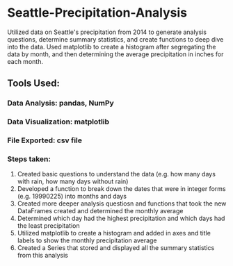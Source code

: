 # Seattle-Precipitation-Analysis
Utilized data on Seattle's precipitation from 2014 to generate analysis questions, determine summary statistics, and create functions to deep dive into the data. Used matplotlib to create a histogram after segregating the data by month, and then determining the average precipitation in inches for each month.

## Tools Used:
### Data Analysis: pandas, NumPy
### Data Visualization: matplotlib
### File Exported: csv file

### Steps taken:
1. Created basic questions to understand the data (e.g. how many days with rain, how many days without rain)
2. Developed a function to break down the dates that were in integer forms (e.g. 19990225) into months and days 
3. Created more deeper analysis questiosn and functions that took the new DataFrames created and determined the monthly average
4. Determined which day had the highest precipitation and which days had the least precipitation
5. Utilized matplotlib to create a histogram and added in axes and title labels to show the monthly precipitation average
6. Created a Series that stored and displayed all the summary statistics from this analysis
